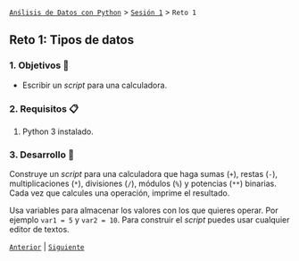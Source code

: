[`Anślisis de Datos con Python`](../../Readme.md) > [`Sesión 1`](../Readme.md) > `Reto 1`

## Reto 1: Tipos de datos

### 1. Objetivos :dart:

- Escribir un *script* para una calculadora.

### 2. Requisitos :clipboard:

1. Python 3 instalado.

### 3. Desarrollo :rocket:

Construye un *script* para una calculadora que haga sumas (`+`), restas (`-`), multiplicaciones (`*`), divisiones (`/`), módulos (`%`) y potencias (`**`) binarias. Cada vez que calcules una operación, imprime el resultado.

Usa variables para almacenar los valores con los que quieres operar. Por ejemplo `var1 = 5` y `var2 = 10`. Para construir el *script* puedes usar cualquier editor de textos.

[`Anterior`](../ejemplo01/README.md) | [`Siguiente`](../README.md#procedimientos-y-funciones)
